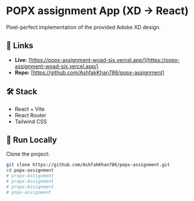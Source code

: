 # POPX assignment App (XD → React)

Pixel-perfect implementation of the provided Adobe XD design.

## 🔗 Links
- **Live:** [https://popx-assignment-woad-six.vercel.app/](https://popx-assignment-woad-six.vercel.app/)  
- **Repo:** [https://github.com/AshfakKhan786/popx-assignment]

## 🛠️ Stack
- React + Vite  
- React Router  
- Tailwind CSS  

## 🚀 Run Locally

Clone the project:

```bash
git clone https://github.com/AshfakKhan786/popx-assignment.git
cd popx-assignment
# propx-Assignment
# propx-Assignment
# propx-Assignment
# popx-assignment
